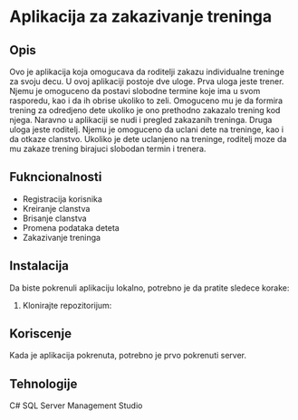 # Aplikacija za zakazivanje treninga

## Opis
Ovo je aplikacija koja omogucava da roditelji zakazu individualne treninge za svoju decu.
U ovoj aplikaciji postoje dve uloge.
Prva uloga jeste trener. Njemu je omoguceno da postavi slobodne termine koje ima u svom rasporedu, kao i da ih obrise ukoliko to zeli.
Omoguceno mu je da formira trening za odredjeno dete ukoliko je ono prethodno zakazalo trening kod njega. Naravno u aplikaciji se nudi i pregled zakazanih treninga.
Druga uloga jeste roditelj. Njemu je omoguceno da uclani dete na treninge, kao i da otkaze clanstvo. Ukoliko je dete uclanjeno na treninge, roditelj moze da mu zakaze trening birajuci slobodan termin i trenera.

## Fukncionalnosti
- Registracija korisnika
- Kreiranje clanstva
- Brisanje clanstva
- Promena podataka deteta
- Zakazivanje treninga

## Instalacija
Da biste pokrenuli aplikaciju lokalno, potrebno je da pratite sledece korake:
1. Klonirajte repozitorijum:


## Koriscenje
Kada je aplikacija pokrenuta, potrebno je prvo pokrenuti server.

## Tehnologije
C#
SQL Server Management Studio


